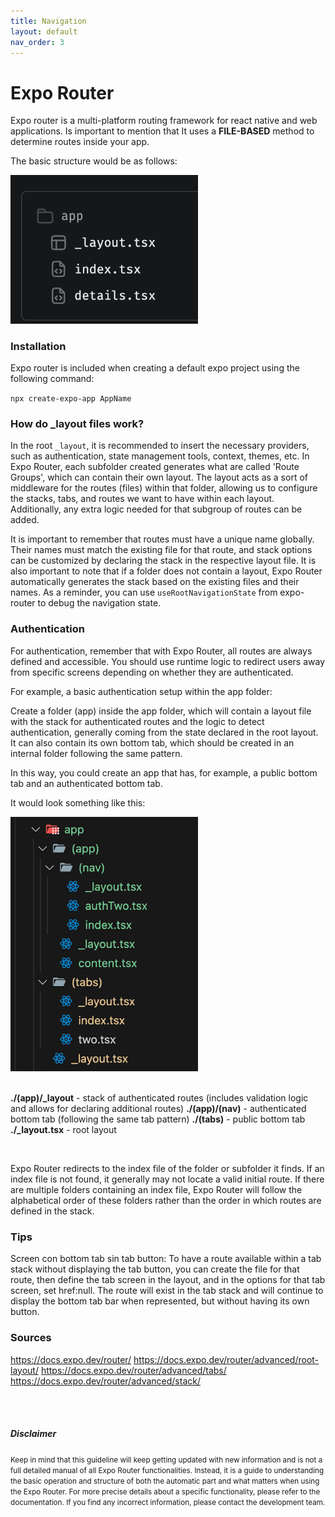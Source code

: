 ```yaml
---
title: Navigation
layout: default
nav_order: 3
---
```


# Expo Router

Expo router is a multi-platform routing framework for react native and web applications. Is important to mention that It uses a **FILE-BASED** method to determine routes inside your app.

The basic structure would be as follows:

<img src="../assets/img/structure.png" alt="Mobile Development" width="300">
<br>

### Installation

Expo router is included when creating a default expo project using the following command:

`npx create-expo-app AppName`

### How do \_layout files work?

In the root `_layout`, it is recommended to insert the necessary providers, such as authentication, state management tools, context, themes, etc. In Expo Router, each subfolder created generates what are called 'Route Groups', which can contain their own layout. The layout acts as a sort of middleware for the routes (files) within that folder, allowing us to configure the stacks, tabs, and routes we want to have within each layout. Additionally, any extra logic needed for that subgroup of routes can be added.

It is important to remember that routes must have a unique name globally. Their names must match the existing file for that route, and stack options can be customized by declaring the stack in the respective layout file. It is also important to note that if a folder does not contain a layout, Expo Router automatically generates the stack based on the existing files and their names.
As a reminder, you can use `useRootNavigationState` from expo-router to debug the navigation state.

### Authentication

For authentication, remember that with Expo Router, all routes are always defined and accessible. You should use runtime logic to redirect users away from specific screens depending on whether they are authenticated.

For example, a basic authentication setup within the app folder:

Create a folder (app) inside the app folder, which will contain a layout file with the stack for authenticated routes and the logic to detect authentication, generally coming from the state declared in the root layout. It can also contain its own bottom tab, which should be created in an internal folder following the same pattern.

In this way, you could create an app that has, for example, a public bottom tab and an authenticated bottom tab.

It would look something like this:

<img src="../assets/img/structure_auth.png" alt="Mobile Development" width="300">
<br />
<br />

**./(app)/\_layout** - stack of authenticated routes (includes validation logic and allows for declaring additional routes)
**./(app)/(nav)** - authenticated bottom tab (following the same tab pattern)
**./(tabs)** - public bottom tab
**./\_layout.tsx** - root layout

<br />

Expo Router redirects to the index file of the folder or subfolder it finds. If an index file is not found, it generally may not locate a valid initial route. If there are multiple folders containing an index file, Expo Router will follow the alphabetical order of these folders rather than the order in which routes are defined in the stack.

### Tips

Screen con bottom tab sin tab button:
To have a route available within a tab stack without displaying the tab button, you can create the file for that route, then define the tab screen in the layout, and in the options for that tab screen, set href:null. The route will exist in the tab stack and will continue to display the bottom tab bar when represented, but without having its own button.

### Sources

https://docs.expo.dev/router/
https://docs.expo.dev/router/advanced/root-layout/
https://docs.expo.dev/router/advanced/tabs/
https://docs.expo.dev/router/advanced/stack/

<br />
<br />

##### Disclaimer

<small>Keep in mind that this guideline will keep getting updated with new information and is not a full detailed manual of all Expo Router functionalities. Instead, it is a guide to understanding the basic operation and structure of both the automatic part and what matters when using the Expo Router. For more precise details about a specific functionality, please refer to the documentation. If you find any incorrect information, please contact the development team.</small>
